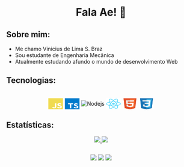 <h1 align="center" >Fala Ae!  👋</h1>


## Sobre mim:
<div>
  <ul>
   <li>Me chamo Vinicius de Lima S. Braz</li>
   <li>Sou estudante de Engenharia Mecânica</li>
   <li>Atualmente estudando afundo o mundo de desenvolvimento Web</li>
 </ul>
</div>
 
 ## Tecnologias:
 
<div align="center">
 <div style="display: inline_block"><br>
  <img align="center" alt="Js" height="30" width="40" src="https://raw.githubusercontent.com/devicons/devicon/master/icons/javascript/javascript-plain.svg">
  <img align="center" alt="Ts" height="30" width="40" src="https://raw.githubusercontent.com/devicons/devicon/master/icons/typescript/typescript-plain.svg">
  <img  align="center" alt="Nodejs" height="30" width="40" src="https://cdn.jsdelivr.net/gh/devicons/devicon/icons/nodejs/nodejs-original.svg" />
  <img align="center" alt="ReactJs" height="30" width="40" src="https://raw.githubusercontent.com/devicons/devicon/master/icons/react/react-original.svg">
  <img align="center" alt="HTML" height="30" width="40" src="https://raw.githubusercontent.com/devicons/devicon/master/icons/html5/html5-original.svg">
  <img align="center" alt="CSS" height="30" width="40" src="https://raw.githubusercontent.com/devicons/devicon/master/icons/css3/css3-original.svg">
</div>      
</div>


## Estatísticas:

<div align="center">
  <a href="https://github.com/Vinnissaum">
  <img height="150em" src="https://github-readme-stats.vercel.app/api?username=Vinnissaum&show_icons=true&theme=tokyonight&include_all_commits=true&count_private=true"/>
  <img height="150em" src="https://github-readme-stats.vercel.app/api/top-langs/?username=Vinnissaum&count_private=true&layout=compact&langs_count=7&theme=tokyonight"/>
</div>

##

<div align="center">
   <a href="https://www.linkedin.com/in/vinicius-braz-2052" target="_blank"><img src="https://img.shields.io/badge/LinkedIn-0077B5?style=for-the-badge&logo=linkedin&logoColor=white" target="_blank"></a>
   <a href="https://github.com/Vinnissaum" target="_blank"><img src="https://img.shields.io/badge/GitHub-100000?style=for-the-badge&logo=github&logoColor=white" target="_blank"></a>
   <a href="mailto:vinicius_lsb@live.com" target="_blank"><img src="https://img.shields.io/badge/Microsoft_Outlook-0078D4?style=for-the-badge&logo=microsoft-outlook&logoColor=white" target="_blank"></a>
</div>


